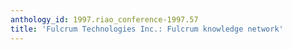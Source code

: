 ```yaml
---
anthology_id: 1997.riao_conference-1997.57
title: 'Fulcrum Technologies Inc.: Fulcrum knowledge network'
---
```

